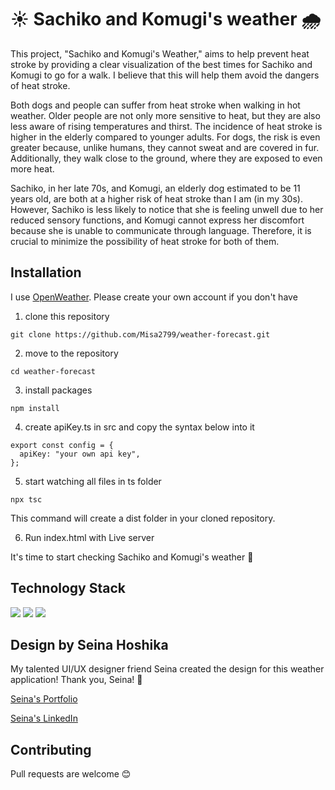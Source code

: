 # ☀️ Sachiko and Komugi's weather 🌧️

This project, "Sachiko and Komugi's Weather," aims to help prevent heat stroke by providing a clear visualization of the best times for Sachiko and Komugi to go for a walk. I believe that this will help them avoid the dangers of heat stroke.

Both dogs and people can suffer from heat stroke when walking in hot weather. Older people are not only more sensitive to heat, but they are also less aware of rising temperatures and thirst. The incidence of heat stroke is higher in the elderly compared to younger adults. For dogs, the risk is even greater because, unlike humans, they cannot sweat and are covered in fur. Additionally, they walk close to the ground, where they are exposed to even more heat.

Sachiko, in her late 70s, and Komugi, an elderly dog estimated to be 11 years old, are both at a higher risk of heat stroke than I am (in my 30s). However, Sachiko is less likely to notice that she is feeling unwell due to her reduced sensory functions, and Komugi cannot express her discomfort because she is unable to communicate through language. Therefore, it is crucial to minimize the possibility of heat stroke for both of them.

## Installation

I use [OpenWeather](https://openweathermap.org/).
Please create your own account if you don't have

1. clone this repository

```
git clone https://github.com/Misa2799/weather-forecast.git
```

2. move to the repository

```
cd weather-forecast
```

3. install packages

```
npm install
```

4. create apiKey.ts in src and copy the syntax below into it

```
export const config = {
  apiKey: "your own api key",
};
```

5. start watching all files in ts folder

```
npx tsc
```

This command will create a dist folder in your cloned repository.

6. Run index.html with Live server

It's time to start checking Sachiko and Komugi's weather 🎉

## Technology Stack

<img src="https://img.shields.io/badge/HTML5-E34F26?style=for-the-badge&logo=html5&logoColor=white">
<img src="https://img.shields.io/badge/CSS3-1572B6?style=for-the-badge&logo=css3&logoColor=white">
<img src="https://img.shields.io/badge/TypeScript-007ACC?style=for-the-badge&logo=typescript&logoColor=white">

## Design by Seina Hoshika

My talented UI/UX designer friend Seina created the design for this weather application! Thank you, Seina! 💐

[Seina's Portfolio](https://nice-ways-992633.framer.app/)

[Seina's LinkedIn](https://www.linkedin.com/in/seina-hoshika-87567a2b2/)

## Contributing

Pull requests are welcome 😊

